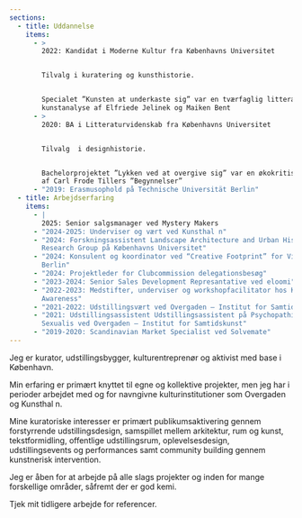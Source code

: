 ```yaml
---
sections:
  - title: Uddannelse
    items:
      - >
        2022: Kandidat i Moderne Kultur fra Københavns Universitet


        Tilvalg i kuratering og kunsthistorie.


        Specialet ”Kunsten at underkaste sig” var en tværfaglig litteratur- og
        kunstanalyse af Elfriede Jelinek og Maiken Bent
      - >
        2020: BA i Litteraturvidenskab fra Københavns Universitet


        Tilvalg  i designhistorie.


        Bachelorprojektet ”Lykken ved at overgive sig” var en økokritisk læsning
        af Carl Frode Tillers ”Begynnelser”
      - "2019: Erasmusophold på Technische Universität Berlin"
  - title: Arbejdserfaring
    items:
      - |
        2025: Senior salgsmanager ved Mystery Makers
      - "2024-2025: Underviser og vært ved Kunsthal n"
      - "2024: Forskningsassistent Landscape Architecture and Urban History
        Research Group på Københavns Universitet"
      - "2024: Konsulent og koordinator ved “Creative Footprint” for VibeLab
        Berlin"
      - "2024: Projektleder for Clubcommission delegationsbesøg"
      - "2023-2024: Senior Sales Development Represantative ved eloomi"
      - "2022-2023: Medstifter, underviser og workshopfacilitator hos KFP
        Awareness"
      - "2021-2022: Udstillingsvært ved Overgaden – Institut for Samtidskunst"
      - "2021: Udstillingsassistent Udstillingsassistent på Psychopathia
        Sexualis ved Overgaden – Institut for Samtidskunst"
      - "2019-2020: Scandinavian Market Specialist ved Solvemate"
---
```

<p>Jeg er kurator, udstillingsbygger, kulturentreprenør og aktivist med base i København.</p><p>Min erfaring er primært knyttet til egne og kollektive projekter, men jeg har i perioder arbejdet med og for navngivne kulturinstitutioner som Overgaden og Kunsthal n.</p><p>Mine kuratoriske interesser er primært publikumsaktivering gennem forstyrrende udstillingsdesign, samspillet mellem arkitektur, rum og kunst, tekstformidling, offentlige udstillingsrum, oplevelsesdesign, udstillingsevents og performances samt community building gennem kunstnerisk intervention.</p><p>Jeg er åben for at arbejde på alle slags projekter og inden for mange forskellige områder, såfremt der er god kemi.</p><p>Tjek mit tidligere arbejde for referencer.</p>